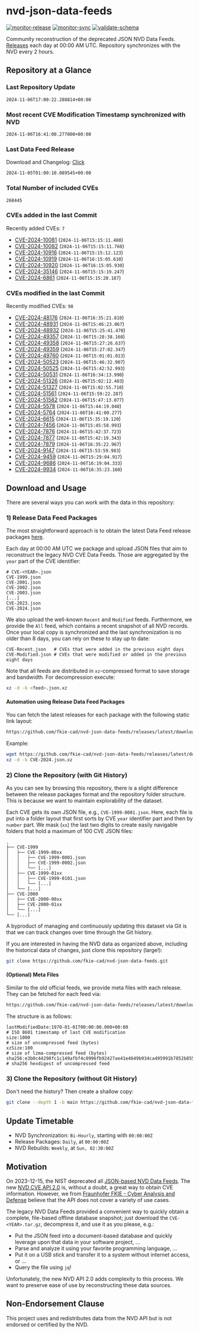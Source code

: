 # nvd-json-data-feeds

[![monitor-release](https://github.com/fkie-cad/nvd-json-data-feeds/actions/workflows/monitor_release.yml/badge.svg)](https://github.com/fkie-cad/nvd-json-data-feeds/actions/workflows/monitor_release.yml)
[![monitor-sync](https://github.com/fkie-cad/nvd-json-data-feeds/actions/workflows/monitor_sync.yml/badge.svg)](https://github.com/fkie-cad/nvd-json-data-feeds/actions/workflows/monitor_sync.yml)
[![validate-schema](https://github.com/fkie-cad/nvd-json-data-feeds/actions/workflows/validate_schema.yml/badge.svg)](https://github.com/fkie-cad/nvd-json-data-feeds/actions/workflows/validate_schema.yml)

Community reconstruction of the deprecated JSON NVD Data Feeds.
[Releases](https://github.com/fkie-cad/nvd-json-data-feeds/releases/latest) each day at 00:00 AM UTC.
Repository synchronizes with the NVD every 2 hours.

## Repository at a Glance

### Last Repository Update

```plain
2024-11-06T17:00:22.288814+00:00
```

### Most recent CVE Modification Timestamp synchronized with NVD

```plain
2024-11-06T16:41:00.277000+00:00
```

### Last Data Feed Release

Download and Changelog: [Click](https://github.com/fkie-cad/nvd-json-data-feeds/releases/latest)

```plain
2024-11-05T01:00:10.089545+00:00
```

### Total Number of included CVEs

```plain
268445
```

### CVEs added in the last Commit

Recently added CVEs: `7`

- [CVE-2024-10081](CVE-2024/CVE-2024-100xx/CVE-2024-10081.json) (`2024-11-06T15:15:11.480`)
- [CVE-2024-10082](CVE-2024/CVE-2024-100xx/CVE-2024-10082.json) (`2024-11-06T15:15:11.760`)
- [CVE-2024-10916](CVE-2024/CVE-2024-109xx/CVE-2024-10916.json) (`2024-11-06T15:15:12.123`)
- [CVE-2024-10919](CVE-2024/CVE-2024-109xx/CVE-2024-10919.json) (`2024-11-06T16:15:05.610`)
- [CVE-2024-10920](CVE-2024/CVE-2024-109xx/CVE-2024-10920.json) (`2024-11-06T16:15:05.930`)
- [CVE-2024-35146](CVE-2024/CVE-2024-351xx/CVE-2024-35146.json) (`2024-11-06T15:15:19.247`)
- [CVE-2024-6861](CVE-2024/CVE-2024-68xx/CVE-2024-6861.json) (`2024-11-06T15:15:20.187`)


### CVEs modified in the last Commit

Recently modified CVEs: `98`

- [CVE-2024-48176](CVE-2024/CVE-2024-481xx/CVE-2024-48176.json) (`2024-11-06T16:35:21.810`)
- [CVE-2024-48931](CVE-2024/CVE-2024-489xx/CVE-2024-48931.json) (`2024-11-06T15:46:23.067`)
- [CVE-2024-48932](CVE-2024/CVE-2024-489xx/CVE-2024-48932.json) (`2024-11-06T15:25:41.470`)
- [CVE-2024-49357](CVE-2024/CVE-2024-493xx/CVE-2024-49357.json) (`2024-11-06T15:28:38.160`)
- [CVE-2024-49358](CVE-2024/CVE-2024-493xx/CVE-2024-49358.json) (`2024-11-06T15:27:26.637`)
- [CVE-2024-49359](CVE-2024/CVE-2024-493xx/CVE-2024-49359.json) (`2024-11-06T15:27:02.347`)
- [CVE-2024-49760](CVE-2024/CVE-2024-497xx/CVE-2024-49760.json) (`2024-11-06T15:01:01.013`)
- [CVE-2024-50523](CVE-2024/CVE-2024-505xx/CVE-2024-50523.json) (`2024-11-06T15:46:32.907`)
- [CVE-2024-50525](CVE-2024/CVE-2024-505xx/CVE-2024-50525.json) (`2024-11-06T15:42:52.993`)
- [CVE-2024-50531](CVE-2024/CVE-2024-505xx/CVE-2024-50531.json) (`2024-11-06T16:34:13.990`)
- [CVE-2024-51326](CVE-2024/CVE-2024-513xx/CVE-2024-51326.json) (`2024-11-06T15:02:12.403`)
- [CVE-2024-51327](CVE-2024/CVE-2024-513xx/CVE-2024-51327.json) (`2024-11-06T15:02:55.710`)
- [CVE-2024-51561](CVE-2024/CVE-2024-515xx/CVE-2024-51561.json) (`2024-11-06T15:59:22.287`)
- [CVE-2024-51582](CVE-2024/CVE-2024-515xx/CVE-2024-51582.json) (`2024-11-06T15:47:13.077`)
- [CVE-2024-5578](CVE-2024/CVE-2024-55xx/CVE-2024-5578.json) (`2024-11-06T15:44:19.040`)
- [CVE-2024-5764](CVE-2024/CVE-2024-57xx/CVE-2024-5764.json) (`2024-11-06T16:41:00.277`)
- [CVE-2024-6615](CVE-2024/CVE-2024-66xx/CVE-2024-6615.json) (`2024-11-06T15:35:19.120`)
- [CVE-2024-7456](CVE-2024/CVE-2024-74xx/CVE-2024-7456.json) (`2024-11-06T15:45:58.993`)
- [CVE-2024-7876](CVE-2024/CVE-2024-78xx/CVE-2024-7876.json) (`2024-11-06T15:42:37.723`)
- [CVE-2024-7877](CVE-2024/CVE-2024-78xx/CVE-2024-7877.json) (`2024-11-06T15:42:19.343`)
- [CVE-2024-7879](CVE-2024/CVE-2024-78xx/CVE-2024-7879.json) (`2024-11-06T16:35:22.967`)
- [CVE-2024-9147](CVE-2024/CVE-2024-91xx/CVE-2024-9147.json) (`2024-11-06T15:53:59.983`)
- [CVE-2024-9459](CVE-2024/CVE-2024-94xx/CVE-2024-9459.json) (`2024-11-06T15:29:04.917`)
- [CVE-2024-9686](CVE-2024/CVE-2024-96xx/CVE-2024-9686.json) (`2024-11-06T16:19:04.333`)
- [CVE-2024-9934](CVE-2024/CVE-2024-99xx/CVE-2024-9934.json) (`2024-11-06T16:35:23.160`)


## Download and Usage

There are several ways you can work with the data in this repository:

### 1) Release Data Feed Packages

The most straightforward approach is to obtain the latest Data Feed release packages [here](https://github.com/fkie-cad/nvd-json-data-feeds/releases/latest).

Each day at 00:00 AM UTC we package and upload JSON files that aim to reconstruct the legacy NVD CVE Data Feeds.
Those are aggregated by the `year` part of the CVE identifier:

```
# CVE-<YEAR>.json
CVE-1999.json
CVE-2001.json
CVE-2002.json
CVE-2003.json
[...]
CVE-2023.json
CVE-2024.json
```

We also upload the well-known `Recent` and `Modified` feeds.
Furthermore, we provide the `All` feed, which contains a recent snapshot of all NVD records.
Once your local copy is synchronized and the last synchronization is no older than 8 days, you can rely on these to stay up to date:

```plain
CVE-Recent.json   # CVEs that were added in the previous eight days
CVE-Modified.json # CVEs that were modified or added in the previous eight days
```

Note that all feeds are distributed in `xz`-compressed format to save storage and bandwidth.
For decompression execute:

```sh
xz -d -k <feed>.json.xz
```

#### Automation using Release Data Feed Packages

You can fetch the latest releases for each package with the following static link layout:

```sh
https://github.com/fkie-cad/nvd-json-data-feeds/releases/latest/download/CVE-<YEAR>.json.xz
```

Example:

```sh
wget https://github.com/fkie-cad/nvd-json-data-feeds/releases/latest/download/CVE-2024.json.xz
xz -d -k CVE-2024.json.xz
```

### 2) Clone the Repository (with Git History)

As you can see by browsing this repository, there is a slight difference between the release packages format and the repository folder structure.
This is because we want to maintain explorability of the dataset.

Each CVE gets its own JSON file, e.g., `CVE-1999-0001.json`.
Here, each file is put into a folder layout that first sorts by CVE `year` identifier part and then by `number` part.
We mask (`xx`) the last two digits to create easily navigable folders that hold a maximum of 100 CVE JSON files:

```plain
.
├── CVE-1999
│   ├── CVE-1999-00xx
│   │   ├── CVE-1999-0001.json
│   │   ├── CVE-1999-0002.json
│   │   └── [...]
│   ├── CVE-1999-01xx
│   │   ├── CVE-1999-0101.json
│   │   └── [...]
│   └── [...]
├── CVE-2000
│   ├── CVE-2000-00xx
│   ├── CVE-2000-01xx
│   └── [...]
└── [...]
```

A byproduct of managing and continuously updating this dataset via Git is that we can track changes over time through the Git history.

If you are interested in having the NVD data as organized above, including the historical data of changes, just clone this repository (large!):

```sh
git clone https://github.com/fkie-cad/nvd-json-data-feeds.git
```

#### (Optional) Meta Files

Similar to the old official feeds, we provide meta files with each release. They can be fetched for each feed via:

```sh
https://github.com/fkie-cad/nvd-json-data-feeds/releases/latest/download/CVE-<YEAR>.meta
```

The structure is as follows:

```plain
lastModifiedDate:1970-01-01T00:00:00.000+00:00                          # ISO 8601 timestamp of last CVE modification
size:1000                                                               # size of uncompressed feed (bytes)
xzSize:100                                                              # size of lzma-compressed feed (bytes)
sha256:e3b0c44298fc1c149afbf4c8996fb92427ae41e4649b934ca495991b7852b855 # sha256 hexdigest of uncompressed feed
```

### 3) Clone the Repository (without Git History)

Don't need the history? Then create a shallow copy:

```sh
git clone --depth 1 -b main https://github.com/fkie-cad/nvd-json-data-feeds.git
```


## Update Timetable

* NVD Synchronization: `Bi-Hourly`, starting with `00:00:00Z`
* Release Packages: `Daily`, at `00:00:00Z`
* NVD Rebuilds: `Weekly`, at `Sun, 02:30:00Z`


## Motivation

On 2023-12-15, the NIST deprecated all [JSON-based NVD Data Feeds](https://nvd.nist.gov/vuln/data-feeds#divRetirementBanner-1).
The new [NVD CVE API 2.0](https://nvd.nist.gov/developers/vulnerabilities) is, without a doubt, a great way to obtain CVE information.
However, we from [Fraunhofer FKIE - Cyber Analysis and Defense](https://www.fkie.fraunhofer.de/en/departments/cad.html) believe that the API does not cover a variety of use cases.

The legacy NVD Data Feeds provided a convenient way to quickly obtain a complete, file-based offline database snapshot; just download the `CVE-<YEAR>.tar.gz`, decompress it, and use it as you please, e.g.:

- Put the JSON feed into a document-based database and quickly leverage upon that data in your software project, ...
- Parse and analyze it using your favorite programming language, ...
- Put it on a USB stick and transfer it to a system without internet access, or ...
- Query the file using `jq`!

Unfortunately, the new NVD API 2.0 adds complexity to this process.
We want to preserve ease of use by reconstructing these data sources.

## Non-Endorsement Clause

This project uses and redistributes data from the NVD API but is not endorsed or certified by the NVD.